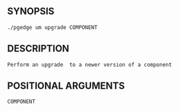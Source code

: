 ## SYNOPSIS
    ./pgedge um upgrade COMPONENT
 
## DESCRIPTION
    Perform an upgrade  to a newer version of a component
 
## POSITIONAL ARGUMENTS
    COMPONENT
